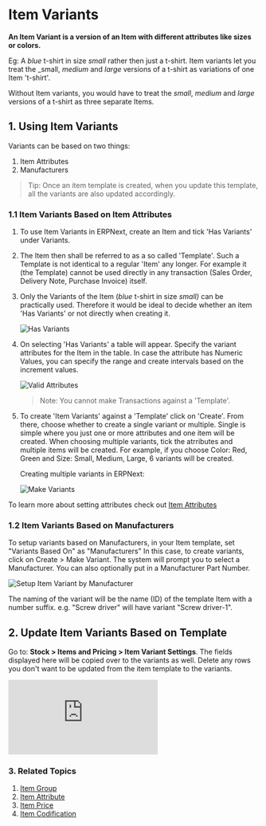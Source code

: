 <!-- add-breadcrumbs -->
# Item Variants

**An Item Variant is a version of an Item with different attributes like sizes or colors.**

Eg: A _blue_ t-shirt in size _small_ rather then just a t-shirt. Item variants let you treat the _small, _medium_ and _large_ versions of a t-shirt as variations of one Item 't-shirt'.

Without Item variants, you would have to treat the _small_, _medium_ and _large_ versions of a t-shirt as three separate Items.

## 1. Using Item Variants

Variants can be based on two things:

1. Item Attributes
1. Manufacturers

> Tip: Once an item template is created, when you update this template, all the variants are also updated accordingly.

### 1.1 Item Variants Based on Item Attributes

1. To use Item Variants in ERPNext, create an Item and tick 'Has Variants' under Variants.

1. The Item then shall be referred to as a so called 'Template'. Such a Template is not identical to a regular 'Item' any longer. For example it (the Template) cannot be used directly in any transaction (Sales Order, Delivery Note, Purchase Invoice) itself.
 
1. Only the Variants of the Item (_blue_ t-shirt in size _small)_ can be practically used. Therefore it would be ideal to decide whether an item 'Has Variants' or not directly when creating it.

	<img class="screenshot" alt="Has Variants" src="{{docs_base_url}}/assets/img/stock/item-has-variants.png">

1. On selecting 'Has Variants' a table will appear. Specify the variant attributes for the Item in the table. In case the attribute has Numeric Values, you can specify the range and create intervals based on the increment values.

	<img class="screenshot" alt="Valid Attributes" src="{{docs_base_url}}/assets/img/stock/item-attributes.png">

	> Note: You cannot make Transactions against a 'Template'.

1. To create 'Item Variants' against a 'Template' click on 'Create'. From there, choose whether to create a single variant or multiple. Single is simple where you just one or more attributes and one item will be created. When choosing multiple variants, tick the atrributes and multiple items will be created. For example, if you choose Color: Red, Green and Size: Small, Medium, Large, 6 variants will be created.

	Creating multiple variants in ERPNext:

	<img class="screenshot" alt="Make Variants" src="{{docs_base_url}}/assets/img/stock/make-multiple-variants.png">

To learn more about setting attributes check out [Item Attributes](/docs/user/manual/en/stock/setup/item-attribute)

### 1.2 Item Variants Based on Manufacturers

To setup variants based on Manufacturers, in your Item template, set "Variants Based On" as "Manufacturers"
In this case, to create variants, click on Create > Make Variant. The system will prompt you to select a Manufacturer. You can also optionally put in a Manufacturer Part Number.

<img class='screenshot' alt='Setup Item Variant by Manufacturer' src='{{docs_base_url}}/assets/img/stock/select-mfg-for-variant.png'>

The naming of the variant will be the name (ID) of the template Item with a number suffix. e.g. "Screw driver" will have variant "Screw driver-1".

## 2. Update Item Variants Based on Template
Go to: **Stock > Items and Pricing > Item Variant Settings**. The fields displayed here will be copied over to the variants as well. Delete any rows you don't want to be updated from the item template to the variants.

<div class="embed-container">
	<iframe src="https://www.youtube.com/embed/kogIricF40I?rel=0" frameborder="0" allow="autoplay; encrypted-media" allowfullscreen>
	</iframe>
</div>

### 3. Related Topics
1. [Item Group](/docs/user/manual/en/stock/item-group)
1. [Item Attribute](/docs/user/manual/en/stock/item-attribute)
1. [Item Price](/docs/user/manual/en/stock/item-price)
1. [Item Codification](/docs/user/manual/en/stock/item-codification)
